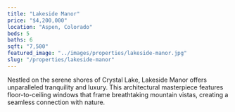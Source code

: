 ```yaml
---
title: "Lakeside Manor"
price: "$4,200,000"
location: "Aspen, Colorado"
beds: 5
baths: 6
sqft: "7,500"
featured_image: "../images/properties/lakeside-manor.jpg"
slug: "/properties/lakeside-manor"
---
```


Nestled on the serene shores of Crystal Lake, Lakeside Manor offers unparalleled tranquility and luxury. This architectural masterpiece features floor-to-ceiling windows that frame breathtaking mountain vistas, creating a seamless connection with nature.